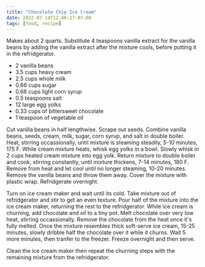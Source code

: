 ```yaml
---
title: "Chocolate Chip Ice Cream"
date: 2022-07-14T12:46:17-07:00
tags: [food, recipe]
---
```


Makes about 2 quarts. Substitute 4 teaspoons vanilla extract for the vanilla beans
by adding the vanilla extract after the mixture cools, before putting it in the
refridgerator.

* 2 vanilla beans
* 3.5 cups heavy cream
* 2.5 cups whole milk
* 0.66 cups sugar
* 0.66 cups light corn syrup
* 0.5 teaspoons salt
* 12 large egg yolks
* 0.33 cups of bittersweet chocolate
* 1 teaspoon of vegetable oil

Cut vanilla beans in half lengthwise.
Scrape out seeds.
Combine vanilla beans, seeds, cream, milk, sugar, corn syrup, and salt in double boiler.
Heat, stirring occassionally, until mixture is steaming steadily,
5-10 minutes, 175 F.
While cream mixture heats, whisk egg yolks in a bowl.
Slowly whisk in 2 cups heated cream mixture into egg yolk.
Return mixture to double boiler and cook, stirring constantly, until mixture thickens,
7-14 minutes, 180 F.
Remove from heat and let cool until no longer steaming,
10-20 minutes.
Remove the vanilla beans and throw them away.
Cover the mixture with plastic wrap.
Refridgerate overnight.

Turn on ice cream maker and wait until its cold.
Take mixture out of refridgerator and stir to get an even texture.
Pour half of the mixture into the ice cream maker,
returning the rest to the refridgerator.
While ice cream is churning, add chocolate and oil to a tiny pot.
Melt chocolate over very low heat, stirring occassionally.
Remove the chocolate from the heat once it's fully melted.
Once the mixture resembles thick soft-serve ice cream,
15-25 minutes, slowly dribble half the chocolate over it while it churns.
Wait 5 more minutes, then tranfer to the freezer.
Freeze overnight and then serve.

Clean the ice cream maker then repeat the churning steps with the remaining
mixture from the refridgerator.

